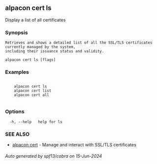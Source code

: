 ## alpacon cert ls

Display a list of all certificates

### Synopsis


	Retrieves and shows a detailed list of all the SSL/TLS certificates currently managed by the system, 
	including their issuance status and validity.
	

```
alpacon cert ls [flags]
```

### Examples

```

	alpacon cert ls
	alpacon cert list
	alpacon cert all
	
```

### Options

```
  -h, --help   help for ls
```

### SEE ALSO

* [alpacon cert](alpacon_cert.md)	 - Manage and interact with SSL/TLS certificates

###### Auto generated by spf13/cobra on 15-Jun-2024
